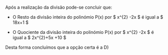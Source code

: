 Após a realização da divisão pode-se concluir que: 

- O Resto da divisão inteira do polinómio P(x) por $ x^{2} -2x $ é igual a $ 18x+1 $

- O Quociente da divisão inteira do polinómio P(x) por $ x^{2} -2x $ é igual a $ 2x^{2}+5x +10 $

Desta forma concluímos que a opção certa é a D)
